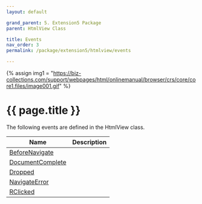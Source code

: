 ```yaml
---
layout: default

grand_parent: 5. Extension5 Package
parent: HtmlView Class

title: Events
nav_order: 3
permalink: /package/extension5/htmlview/events

---
```

{% assign img1 = "https://biz-collections.com/support/webpages/html/onlinemanual/browser/crs/core/core1.files/image001.gif" %}


# {{ page.title }}

The following events are defined in the HtmlView class.

|Name       | Description   |
|----------	|---------------|
|[BeforeNavigate](/package/extension5/htmlview/events/beforenavigate) | |
|[DocumentComplete](/package/extension5/htmlview/events/documentcomplete) | |
|[Dropped](/package/extension5/htmlview/events/dropped) | |
|[NavigateError](/package/extension5/htmlview/events/navigateError) | |
|[RClicked](/package/extension5/htmlview/events/rclicked) | |